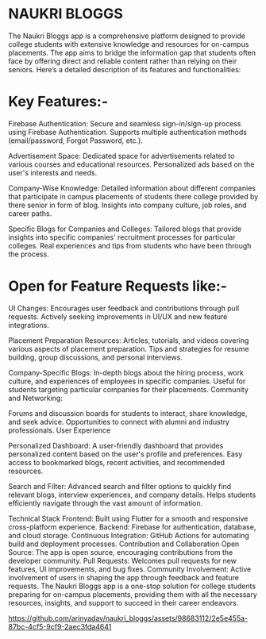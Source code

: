 # NAUKRI BLOGGS

The Naukri Bloggs app is a comprehensive platform designed to provide college students with extensive knowledge and resources for on-campus placements. The app aims to bridge the information gap that students often face by offering direct and reliable content rather than relying on their seniors. Here’s a detailed description of its features and functionalities:

# Key Features:-

Firebase Authentication:
Secure and seamless sign-in/sign-up process using Firebase Authentication.
Supports multiple authentication methods (email/password, Forgot Password, etc.).

Advertisement Space:
Dedicated space for advertisements related to various courses and educational resources.
Personalized ads based on the user's interests and needs.

Company-Wise Knowledge:
Detailed information about different companies that participate in campus placements of students there college provided by there senior in form of blog.
Insights into company culture, job roles, and career paths.

Specific Blogs for Companies and Colleges:
Tailored blogs that provide insights into specific companies' recruitment processes for particular colleges.
Real experiences and tips from students who have been through the process.

# Open for Feature Requests like:-

UI Changes:
Encourages user feedback and contributions through pull requests.
Actively seeking improvements in UI/UX and new feature integrations.

Placement Preparation Resources:
Articles, tutorials, and videos covering various aspects of placement preparation.
Tips and strategies for resume building, group discussions, and personal interviews.

Company-Specific Blogs:
In-depth blogs about the hiring process, work culture, and experiences of employees in specific companies.
Useful for students targeting particular companies for their placements.
Community and Networking:

Forums and discussion boards for students to interact, share knowledge, and seek advice.
Opportunities to connect with alumni and industry professionals.
User Experience

Personalized Dashboard:
A user-friendly dashboard that provides personalized content based on the user's profile and preferences.
Easy access to bookmarked blogs, recent activities, and recommended resources.

Search and Filter:
Advanced search and filter options to quickly find relevant blogs, interview experiences, and company details.
Helps students efficiently navigate through the vast amount of information.

Technical Stack
Frontend: Built using Flutter for a smooth and responsive cross-platform experience.
Backend: Firebase for authentication, database, and cloud storage.
Continuous Integration: GitHub Actions for automating build and deployment processes.
Contribution and Collaboration
Open Source: The app is open source, encouraging contributions from the developer community.
Pull Requests: Welcomes pull requests for new features, UI improvements, and bug fixes.
Community Involvement: Active involvement of users in shaping the app through feedback and feature requests.
The Naukri Bloggs app is a one-stop solution for college students preparing for on-campus placements, providing them with all the necessary resources, insights, and support to succeed in their career endeavors. 




https://github.com/arinyadav/naukri_bloggs/assets/98683112/2e5e455a-87bc-4cf5-9cf9-2aec3fda4641


